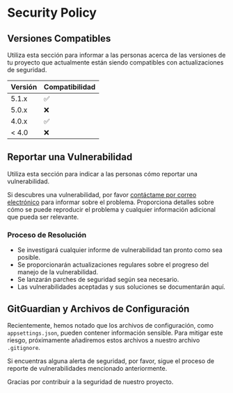 # Security Policy

## Versiones Compatibles

Utiliza esta sección para informar a las personas acerca de las versiones de tu proyecto que actualmente están siendo compatibles con actualizaciones de seguridad.

| Versión | Compatibilidad     |
| ------- | ------------------ |
| 5.1.x   | :white_check_mark: |
| 5.0.x   | :x:                |
| 4.0.x   | :white_check_mark: |
| < 4.0   | :x:                |

## Reportar una Vulnerabilidad

Utiliza esta sección para indicar a las personas cómo reportar una vulnerabilidad.

Si descubres una vulnerabilidad, por favor [contáctame por correo electrónico](mailto:jntnglln@gmail.com) para informar sobre el problema. Proporciona detalles sobre cómo se puede reproducir el problema y cualquier información adicional que pueda ser relevante.

### Proceso de Resolución

- Se investigará cualquier informe de vulnerabilidad tan pronto como sea posible.
- Se proporcionarán actualizaciones regulares sobre el progreso del manejo de la vulnerabilidad.
- Se lanzarán parches de seguridad según sea necesario.
- Las vulnerabilidades aceptadas y sus soluciones se documentarán aquí.

## GitGuardian y Archivos de Configuración

Recientemente, hemos notado que los archivos de configuración, como `appsettings.json`, pueden contener información sensible. Para mitigar este riesgo, próximamente añadiremos estos archivos a nuestro archivo `.gitignore`.

Si encuentras alguna alerta de seguridad, por favor, sigue el proceso de reporte de vulnerabilidades mencionado anteriormente.

Gracias por contribuir a la seguridad de nuestro proyecto.
